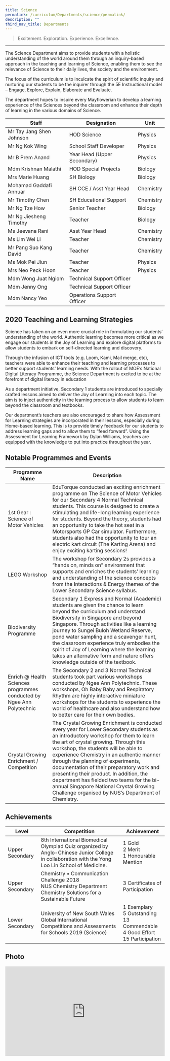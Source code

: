 ```yaml
---
title: Science
permalink: /curriculum/Departments/science/permalink/
description: ""
third_nav_title: Departments
---
```

> Excitement. Exploration. Experience. Excellence. 

---------------------------------------------------------

The Science Department aims to provide students with a holistic understanding of the world around them through an inquiry-based approach in the teaching and learning of Science, enabling them to see the relevance of Science to their daily lives, the society and the environment.&nbsp;

The focus of the curriculum is to inculcate the spirit of scientific inquiry and nurturing our students to be the inquirer through the 5E Instructional model – Engage, Explore, Explain, Elaborate and Evaluate.

The department hopes to inspire every Mayflowerian to develop a learning experience of the Sciences beyond the classroom and enhance their depth of learning in the various domains of Science.

|Staff | Designation | Unit |
|---|---|---|
| Mr Tay Jang Shen Johnson | HOD Science | Physics |
| Mr Ng Kok Wing | School Staff Developer | Physics |
| Mr B Prem Anand | Year Head (Upper Secondary) | Physics |
| Mdm Krishnan Malathi | HOD Special Projects | Biology |
| Mrs Marie Huang | SH Biology | Biology | 
| Mohamad Gaddafi Annuar | SH CCE / Asst Year Head | Chemistry |
| Mr Timothy Chen | SH Educational Support | Chemistry |
| Mr Ng Tze How | Senior Teacher | Biology |
| Mr Ng Jiesheng Timothy | Teacher | Biology |
| Ms Jeevana Rani | Asst Year Head | Chemistry |
| Ms Lim Wei Li | Teacher | Chemistry | 
| Mr Pang Suo Kang David | Teacher | Chemistry |
| Ms Mok Pei Jiun | Teacher | Physics |
| Mrs Neo Peck Hoon | Teacher | Physics |
| Mdm Wong Juat Ngiom | Technical Support Officer |
| Mdm Jenny Ong | Technical Support Officer |
| Mdm Nancy Yeo |  Operations Support Officer |



2020 Teaching and Learning Strategies
-------------------------------------

Science has taken on an even more crucial role in formulating our students’ understanding of the world. Authentic learning becomes more critical as we engage our students in the Joy of Learning and explore digital platforms to allow students to embark on self-directed learning and discovery.

Through the infusion of ICT tools (e.g. Loom, Kami, Mail merge, etc), teachers were able to enhance their teaching and learning processes to better support students' learning needs. With the rollout of MOE’s National Digital Literacy Programme, the Science Department is excited to be at the forefront of digital literacy in education

As a department initiative, Secondary 1 students are introduced to specially crafted lessons aimed to deliver the Joy of Learning into each topic. The aim is to inject authenticity in the learning process to allow students to learn beyond the classroom and textbooks.

Our department’s teachers are also encouraged to share how Assessment for Learning strategies are incorporated in their lessons, especially during Home-based learning. This is to provide timely feedback for our students to address learning gaps and to allow them to “feed forward”. Using the Assessment for Learning Framework by Dylan Williams, teachers are equipped with the knowledge to put into practice throughout the year.

Notable Programmes and Events
-----------------------------
| Programme Name | Description |
| --- | --- |
| 1st Gear \: Science of Motor Vehicles | EduTorque conducted an exciting enrichment programme on The Science of Motor Vehicles for our Secondary 4 Normal Technical students. This course is designed to create a stimulating and life-long learning experience for students. Beyond the theory, students had an opportunity to take the hot seat in a Motorsports GP Car simulator. Furthermore, students also had the opportunity to tour an electric kart circuit (The Karting Arena) and enjoy exciting karting sessions! |
| LEGO Workshop | The workshop for Secondary 2s provides a “hands on, minds on” environment that supports and enriches the students’ learning and understanding of the science concepts from the Interactions &amp; Energy themes of the Lower Secondary Science syllabus. |
| Biodiversity Programme | Secondary 1 Express and Normal (Academic) students are given the chance to learn beyond the curriculum and understand Biodiversity in Singapore and beyond Singapore. Through activities like a learning journey to Sungei Buloh Wetland Reserve, pond water sampling and a scavenger hunt, the classroom experience truly embodies the spirit of Joy of Learning where the learning takes an alternative form and nature offers knowledge outside of the textbook. |
| Enrich \@ Health Sciences programmes conducted by Ngee Ann Polytechnic | The Secondary 2 and 3 Normal Technical students took part various workshops conducted by Ngee Ann Polytechnic. These workshops, Oh Baby Baby and Respiratory Rhythm are highly interactive miniature workshops for the students to experience the world of healthcare and also understand how to better care for their own bodies. |
| Crystal Growing Enrichment \/ Competition | The Crystal Growing Enrichment is conducted every year for Lower Secondary students as an introductory workshop for them to learn the art of crystal growing. Through this workshop, the students will be able to experience Chemistry in an authentic manner through the planning of experiments, documentation of their preparatory work and presenting their product. In addition, the department has fielded two teams for the bi-annual Singapore National Crystal Growing Challenge organised by NUS’s Department of Chemistry.	|

Achievements
------------
| Level | Competition | Achievement |
| ---	|---	|---	|
| Upper Secondary 	| 8th International Biomedical Olympiad Quiz organized by Anglo-Chinese Junior College in collaboration with the Yong Loo Lin School of Medicine. 	| 1 Gold<br>2 Merit<br>1 Honourable Mention<br>	|
| Upper Secondary 	| Chemistry • Communication Challenge 2018<br>NUS Chemistry Department<br>Chemistry Solutions for a Sustainable Future 	| 3 Certificates  of Participation	|
| Lower Secondary 	| University of New South Wales Global International Competitions and Assessments for Schools 2019 (Science) 	| 1 Exemplary<br>5 Outstanding<br>13 Commendable<br>4 Good Effort<br>15 Participation 	|

Photo
-----
<div style="position:relative;width:100%;padding-bottom: 56.25%;height: 0; overflow: hidden;"><iframe style="position: absolute; top: 0; left: 0; width: 100%; height: 100%;" allowfullscreen="true" frameborder="0" src="https://docs.google.com/presentation/d/e/2PACX-1vQ094Pij22laSkpstPIM7ZSV0_luNhq2AhvWX-_cOybnT0_Es9_K4YjLIxN93Wvp-vCj6_2XfoEMo2F/embed?start=1&amp;loop=true&amp;delayms=3000"></iframe></div>